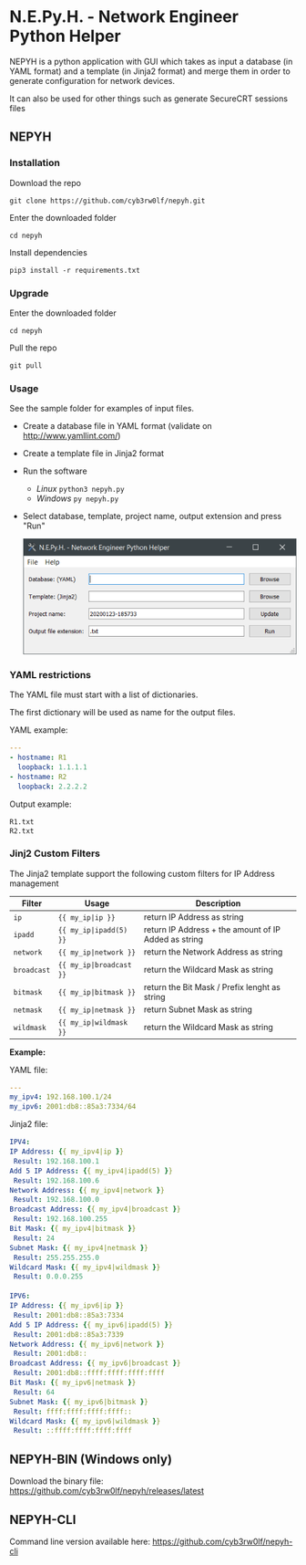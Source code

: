 # N.E.Py.H. - Network Engineer Python Helper

NEPYH is a python application with GUI which takes as input a database (in YAML format) and a template (in Jinja2 format) and merge them in order to generate configuration for network devices.

It can also be used for other things such as generate SecureCRT sessions files


## NEPYH
### Installation
Download the repo
```
git clone https://github.com/cyb3rw0lf/nepyh.git
```

Enter the downloaded folder
```
cd nepyh
```

Install dependencies
```
pip3 install -r requirements.txt
```

### Upgrade
Enter the downloaded folder
```
cd nepyh
```

Pull the repo
```
git pull
```

### Usage
See the sample folder for examples of input files.
* Create a database file in YAML format (validate on http://www.yamllint.com/)
* Create a template file in Jinja2 format
* Run the software
  * _Linux_ ``` python3 nepyh.py ```
  * _Windows_ ``` py nepyh.py ```
* Select database, template, project name, output extension and press "Run"
  
  ![NEPyH Screenshot](/samples/nepyh_screenshot.png)


### YAML restrictions
The YAML file must start with a list of dictionaries.

The first dictionary will be used as name for the output files.

YAML example:
```YAML
---
- hostname: R1
  loopback: 1.1.1.1
- hostname: R2
  loopback: 2.2.2.2
```

Output example:
```
R1.txt
R2.txt
```

### Jinj2 Custom Filters
The Jinja2 template support the following custom filters for IP Address management

| Filter          | Usage                        | Description                                             |
| --------------- | ---------------------------- | ------------------------------------------------------- |
| ```ip```        | ```{{ my_ip\|ip }}```         | return IP Address as string                             |
| ```ipadd```     | ```{{ my_ip\|ipadd(5) }}```   | return IP Address + the amount of IP Added as string    |
| ```network```   | ```{{ my_ip\|network }}```    | return the Network Address as string                    |
| ```broadcast``` | ```{{ my_ip\|broadcast }}```  | return the Wildcard Mask as string                      |
| ```bitmask```   | ```{{ my_ip\|bitmask }}```    | return the Bit Mask / Prefix lenght as string           |
| ```netmask```   | ```{{ my_ip\|netmask }}```    | return Subnet Mask as string                            |
| ```wildmask```  | ```{{ my_ip\|wildmask }}```   | return the Wildcard Mask as string                      |

**Example:**

YAML file:
```YAML
---
my_ipv4: 192.168.100.1/24
my_ipv6: 2001:db8::85a3:7334/64
```

Jinja2 file:
```YAML
IPV4:
IP Address: {{ my_ipv4|ip }}
 Result: 192.168.100.1
Add 5 IP Address: {{ my_ipv4|ipadd(5) }}
 Result: 192.168.100.6
Network Address: {{ my_ipv4|network }}
 Result: 192.168.100.0
Broadcast Address: {{ my_ipv4|broadcast }}
 Result: 192.168.100.255
Bit Mask: {{ my_ipv4|bitmask }}
 Result: 24
Subnet Mask: {{ my_ipv4|netmask }}
 Result: 255.255.255.0
Wildcard Mask: {{ my_ipv4|wildmask }}
 Result: 0.0.0.255

IPV6:
IP Address: {{ my_ipv6|ip }}
 Result: 2001:db8::85a3:7334
Add 5 IP Address: {{ my_ipv6|ipadd(5) }}
 Result: 2001:db8::85a3:7339
Network Address: {{ my_ipv6|network }}
 Result: 2001:db8::
Broadcast Address: {{ my_ipv6|broadcast }}
 Result: 2001:db8::ffff:ffff:ffff:ffff
Bit Mask: {{ my_ipv6|netmask }}
 Result: 64
Subnet Mask: {{ my_ipv6|bitmask }}
 Result: ffff:ffff:ffff:ffff::
Wildcard Mask: {{ my_ipv6|wildmask }}
 Result: ::ffff:ffff:ffff:ffff
```


## NEPYH-BIN (Windows only)
Download the binary file:
https://github.com/cyb3rw0lf/nepyh/releases/latest


## NEPYH-CLI
Command line version available here: https://github.com/cyb3rw0lf/nepyh-cli

